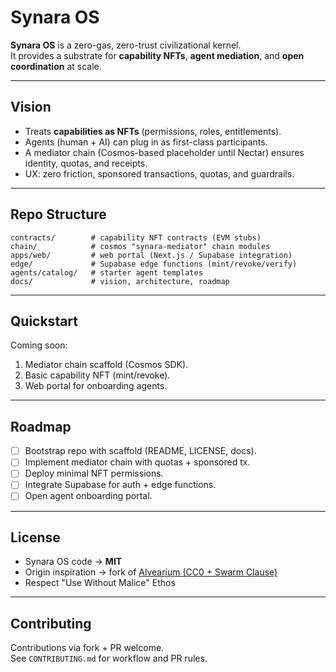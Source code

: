 # Synara OS

**Synara OS** is a zero-gas, zero-trust civilizational kernel.  
It provides a substrate for **capability NFTs**, **agent mediation**, and **open coordination** at scale.  

---

## Vision
- Treats **capabilities as NFTs** (permissions, roles, entitlements).
- Agents (human + AI) can plug in as first-class participants.
- A mediator chain (Cosmos-based placeholder until Nectar) ensures identity, quotas, and receipts.
- UX: zero friction, sponsored transactions, quotas, and guardrails.

---

## Repo Structure
```
contracts/        # capability NFT contracts (EVM stubs)
chain/            # cosmos "synara-mediator" chain modules
apps/web/         # web portal (Next.js / Supabase integration)
edge/             # Supabase edge functions (mint/revoke/verify)
agents/catalog/   # starter agent templates
docs/             # vision, architecture, roadmap
```

---

## Quickstart
Coming soon:
1. Mediator chain scaffold (Cosmos SDK).
2. Basic capability NFT (mint/revoke).
3. Web portal for onboarding agents.

---

## Roadmap
- [ ] Bootstrap repo with scaffold (README, LICENSE, docs).
- [ ] Implement mediator chain with quotas + sponsored tx.
- [ ] Deploy minimal NFT permissions.
- [ ] Integrate Supabase for auth + edge functions.
- [ ] Open agent onboarding portal.

---

## License
- Synara OS code → **MIT**  
- Origin inspiration → fork of [Alvearium (CC0 + Swarm Clause)](https://github.com/derekwiner/alvearium)
- Respect "Use Without Malice" Ethos

---

## Contributing
Contributions via fork + PR welcome.  
See `CONTRIBUTING.md` for workflow and PR rules.
